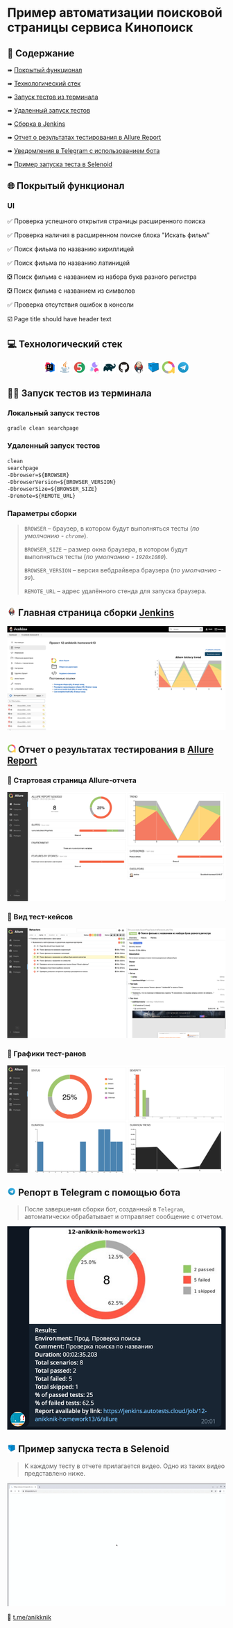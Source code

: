 # Пример автоматизации поисковой страницы сервиса Кинопоиск

## :page_with_curl:    Содержание

➠ [Покрытый функционал](#globe_with_meridians-покрытый-функционал)

➠ [Технологический стек](#computer-технологический-стек)

➠ [Запуск тестов из терминала](#technologist-запуск-тестов-из-терминала)

➠ [Удаленный запуск тестов](#удаленный-запуск-тестов)

➠ [Сборка в Jenkins](#Jenkins_sborka)

➠ [Отчет о результатах тестирования в Allure Report](#Allure_report)

➠ [Уведомления в Telegram с использованием бота](#Telegram_report)

➠ [Пример запуска теста в Selenoid](#selenoid_video)
## <a name="globe_with_meridians-покрытый-функционал"></a>:globe_with_meridians: Покрытый функционал

### UI

:white_check_mark: Проверка успешного открытия страницы расширенного поиска

:white_check_mark: Проверка наличия в расширенном поиске блока "Искать фильм"

:white_check_mark: Поиск фильма по названию кириллицей

:white_check_mark: Поиск фильма по названию латиницей

:negative_squared_cross_mark: Поиск фильма с названием из набора букв разного регистра

:negative_squared_cross_mark: Поиск фильма с названием из символов 

:white_check_mark: Проверка отсутствия ошибок в консоли

:ballot_box_with_check: Page title should have header text

## :computer: Технологический стек

<p align="center">
<img width="6%" title="IntelliJ IDEA" src="images/sprites/Intelij_IDEA.6aca1163.svg">
<img width="6%" title="Java" src="images/sprites/Java.15d76882.svg">
<img width="6%" title="JUnit5" src="images/sprites/JUnit5.a799eb2a.svg">
<img width="6%" title="Selenide" src="images/sprites/Selenide.0170ac43.png">
<img width="6%" title="Gradle" src="images/sprites/Gradle.22e74204.svg">
<img width="6%" title="GitHub" src="images/sprites/Github.97faa3bc.svg">
<img width="6%" title="Jenkins" src="images/sprites/Jenkins.e8031169.svg">
<img width="6%" title="Selenoid" src="images/sprites/Selenoid.8de18e28.svg">
<img width="6%" title="Allure Report" src="images/sprites/Allure_Report.52dae7a1.png">
<img width="6%" title="Telegram" src="images/sprites/Telegram.06a4926c.svg">
</p>

## :technologist: Запуск тестов из терминала

### Локальный запуск тестов

```
gradle clean searchpage
```

### Удаленный запуск тестов

```
clean
searchpage
-Dbrowser=${BROWSER}
-DbrowserVersion=${BROWSER_VERSION}
-DbrowserSize=${BROWSER_SIZE}
-Dremote=${REMOTE_URL}
```

### Параметры сборки

> <code>BROWSER</code> – браузер, в котором будут выполняться тесты (_по умолчанию - <code>chrome</code>_).
>
> <code>BROWSER_SIZE</code> – размер окна браузера, в котором будут выполняться тесты (_по умолчанию - <code>1920x1080</code>_).
>
> <code>BROWSER_VERSION</code> – версия вебдрайвера браузера (_по умолчанию - <code>99</code>_).
>
> <code>REMOTE_URL</code> – адрес удалённого стенда для запуска браузера.

## <img width="4%" title="Jenkins" name="Jenkins_sborka" src="images/sprites/Jenkins.e8031169.svg"> Главная страница сборки [Jenkins](https://jenkins.autotests.cloud/job/12-anikknik-homework13/)

<p align="center">
  <img src="images/screenshots/main_jenkins.png">
</p>

## <img width="4%" title="Allure Report" name="Allure_report" src="images/sprites/Allure_Report.52dae7a1.png"> Отчет о результатах тестирования в [Allure Report](https://jenkins.autotests.cloud/job/12-anikknik-homework13/allure/)

### :pushpin: Стартовая страница Allure-отчета

<p align="center">
<img title="Allure Overview" src="images/screenshots/overview_allure.png">
</p>

### :pushpin: Вид тест-кейсов

<p align="center">
<img title="Allure Behaviors" src="images/screenshots/behaviors_allure.png">
</p>

### :pushpin: Графики тест-ранов

<p align="center">
<img title="Allure Overview Dashboard" src="images/screenshots/graphs_allure.png">
</p>

## <img width="4%" title="Telegram" name="Telegram_report" src="images/sprites/Telegram.06a4926c.svg"> Репорт в Telegram с помощью бота

> После завершения сборки бот, созданный в <code>Telegram</code>, автоматически обрабатывает и отправляет сообщение с отчетом.
<p align="center">

<img title="Telegram Notifications" src="images/screenshots/report_telegram.png">
</p>

## <img width="4%" title="Selenoid" name="selenoid_video" src="images/sprites/Selenoid.8de18e28.svg"> Пример запуска теста в Selenoid

> К каждому тесту в отчете прилагается видео. Одно из таких видео представлено ниже.
<p align="center">
  <img title="Selenoid Video" src="images/video/test_video.gif">
</p>

:black_heart: <a target="_blank" href="https://t.me/anikknik">t.me/anikknik</a>
